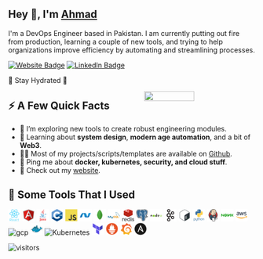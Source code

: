 <h2>Hey 👋, I'm <a href="https://www.shakay.com/devops/">Ahmad</a></h2>
<p>I'm a DevOps Engineer based in Pakistan. I am currently putting out fire from production, learning a couple of new tools, and trying to help organizations improve efficiency by automating and streamlining processes.</p>
<p><a href="https://shakay.com/devops"><img src="https://img.shields.io/badge/-shakay.com/devops-4E69C8?style=flat-square&amp;labelColor=4E69C8&amp;logo=Firefox&amp;link=https://shakay.com/devops" alt="Website Badge"></a> <a href="https://www.linkedin.com/in/shakay/"><img src="https://img.shields.io/badge/-@shakay-0077B5?style=flat-square&amp;labelColor=0077B5&amp;logo=LinkedIn&amp;link=https://www.linkedin.com/in/shakay/" alt="LinkedIn Badge"></a></p>
<p>🌊 Stay Hydrated 🌊</p>
<img align="right" src="https://media1.giphy.com/media/13HgwGsXF0aiGY/giphy.gif" width="45%" height="45%" />
<h2>⚡️ A Few Quick Facts</h2>
<ul>
<li>🔭 I’m exploring new tools to create robust engineering modules.</li>
<li>🧐 Learning about <strong>system design</strong>, <strong>modern age automation</strong>, and a bit of <strong>Web3</strong>.</li>
<li>👨‍💻 Most of my projects/scripts/templates are available on <a href="https://github.com/shakayhere">Github</a>.</li>
<li>💬 Ping me about <strong>docker, kubernetes, security, and cloud stuff</strong>.</li>
<li>📙 Check out my <a href="https://www.shakay.com/devops">website</a>.</li>
</ul>

<h2>🚀 Some Tools That I Used</h2>
<p align="left">
<img src="https://raw.githubusercontent.com/devicons/devicon/master/icons/react/react-original-wordmark.svg" alt="react" width="25" height="25" />
<img src="https://raw.githubusercontent.com/devicons/devicon/master/icons/angularjs/angularjs-original.svg" alt="angular-js" width="25" height="25" />
<img src="https://raw.githubusercontent.com/devicons/devicon/master/icons/java/java-original-wordmark.svg" alt="java" width="25" height="25" />
<img src="https://raw.githubusercontent.com/devicons/devicon/master/icons/cplusplus/cplusplus-original.svg" alt="c++" width="25" height="25" />
<img src="https://raw.githubusercontent.com/devicons/devicon/master/icons/javascript/javascript-original.svg" alt="javascript" width="25" height="25" />
<img src="https://raw.githubusercontent.com/devicons/devicon/master/icons/dot-net/dot-net-original.svg" alt=".NET" width="25" height="25" />
<img src="https://raw.githubusercontent.com/devicons/devicon/master/icons/mongodb/mongodb-original.svg" alt="mongodb" width="25" height="25" />
<img src="https://raw.githubusercontent.com/devicons/devicon/master/icons/mysql/mysql-original-wordmark.svg" alt="mysql" width="25" height="25" />
<img src="https://raw.githubusercontent.com/devicons/devicon/master/icons/redis/redis-original-wordmark.svg" alt="redis" width="25" height="25" />
<img src="https://raw.githubusercontent.com/devicons/devicon/master/icons/postgresql/postgresql-original.svg" alt="postgresql" width="25" height="25" />
<img src="https://raw.githubusercontent.com/devicons/devicon/master/icons/nodejs/nodejs-original-wordmark.svg" alt="nodejs" width="25" height="25" />
<img src="https://raw.githubusercontent.com/devicons/devicon/master/icons/apachekafka/apachekafka-original.svg" alt="Kafka" width="25" height="25" />
<img src="https://raw.githubusercontent.com/devicons/devicon/master/icons/bash/bash-original.svg" alt="bash" width="25" height="25" />
<img src="https://raw.githubusercontent.com/devicons/devicon/master/icons/python/python-original-wordmark.svg" alt="python" width="25" height="25" />
<img src="https://raw.githubusercontent.com/devicons/devicon/master/icons/jenkins/jenkins-original.svg" alt="jenkins" width="25" height="25" />
<img src="https://raw.githubusercontent.com/devicons/devicon/master/icons/nginx/nginx-original.svg" alt="nginx" width="25" height="25" />
<img src="https://raw.githubusercontent.com/github/explore/80688e429a7d4ef2fca1e82350fe8e3517d3494d/topics/aws/aws.png" alt="aws" width="25" height="25" />
<img src="https://www.vectorlogo.zone/logos/google_cloud/google_cloud-icon.svg" alt="gcp" width="25" height="25" />
<img src="https://raw.githubusercontent.com/devicons/devicon/master/icons/docker/docker-original.svg" alt="Docker" width="25" height="25" />
<img src="https://www.vectorlogo.zone/logos/kubernetes/kubernetes-icon.svg" alt="Kubernetes" width="25" height="25" />
<img src="https://raw.githubusercontent.com/devicons/devicon/master/icons/terraform/terraform-original.svg" alt="terraform" width="25" height="25" />
<img src="https://raw.githubusercontent.com/devicons/devicon/master/icons/prometheus/prometheus-original.svg" alt="Prometheus" width="25" height="25" />
<img src="https://raw.githubusercontent.com/devicons/devicon/master/icons/grafana/grafana-original.svg" alt="Grafana" width="25" height="25" />
<img src="https://raw.githubusercontent.com/devicons/devicon/master/icons/ansible/ansible-original.svg" alt="Ansible" width="25" height="25" />
</p>
<p><img src="https://visitor-badge.glitch.me/badge?page_id=shakayhere.shakayhere" alt="visitors"></p>
